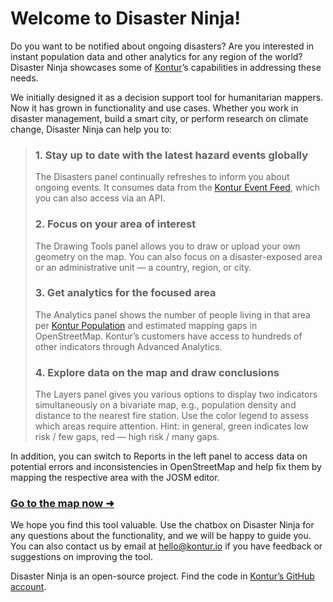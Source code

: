Welcome to Disaster Ninja!
==========================

Do you want to be notified about ongoing disasters? Are you interested in instant population data and other analytics for any region of the world? Disaster Ninja showcases some of [Kontur](https://www.kontur.io/)’s capabilities in addressing these needs.

We initially designed it as a decision support tool for humanitarian mappers. Now it has grown in functionality and use cases. Whether you work in disaster management, build a smart city, or perform research on climate change, Disaster Ninja can help you to:

> ### 1. Stay up to date with the latest hazard events globally
> 
> The Disasters panel continually refreshes to inform you about ongoing events. It consumes data from the [Kontur Event Feed](https://www.kontur.io/portfolio/event-feed/), which you can also access via an API.
> 
> ### 2. Focus on your area of interest
> 
> The Drawing Tools panel allows you to draw or upload your own geometry on the map. You can also focus on a disaster-exposed area or an administrative unit — a country, region, or city.
> 
> ### 3. Get analytics for the focused area
> 
> The Analytics panel shows the number of people living in that area per [Kontur Population](https://data.humdata.org/dataset/kontur-population-dataset) and estimated mapping gaps in OpenStreetMap. Kontur’s customers have access to hundreds of other indicators through Advanced Analytics.
> 
> ### 4. Explore data on the map and draw conclusions
> 
> The Layers panel gives you various options to display two indicators simultaneously on a bivariate map, e.g., population density and distance to the nearest fire station. Use the color legend to assess which areas require attention.
> Hint: in general, green indicates low risk / few gaps, red — high risk / many gaps.

In addition, you can switch to Reports in the left panel to access data on potential errors and inconsistencies in OpenStreetMap and help fix them by mapping the respective area with the JOSM editor.

### [Go to the map now ➜](/ "map")

We hope you find this tool valuable. Use the chatbox on Disaster Ninja for any questions about the functionality, and we will be happy to guide you. You can also contact us by email at [hello@kontur.io](mailto:hello@kontur.io) if you have feedback or suggestions on improving the tool.

Disaster Ninja is an open-source project. Find the code in [Kontur’s GitHub account](https://github.com/konturio).
